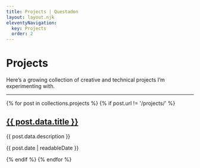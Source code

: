 ```yaml
---
title: Projects | Questadon
layout: layout.njk
eleventyNavigation:
  key: Projects
  order: 2
---
```


# Projects

Here’s a growing collection of creative and technical projects I’m experimenting with.

---
 

{% for post in collections.projects %}
  {% if post.url != '/projects/' %}
    <article class="post-preview">
      <h2><a href="{{ post.url }}">{{ post.data.title }}</a></h2>
      <p>{{ post.data.description }}</p>
      <p class="tiny">{{ post.date | readableDate }}</p>
    </article>
  {% endif %}
{% endfor %}